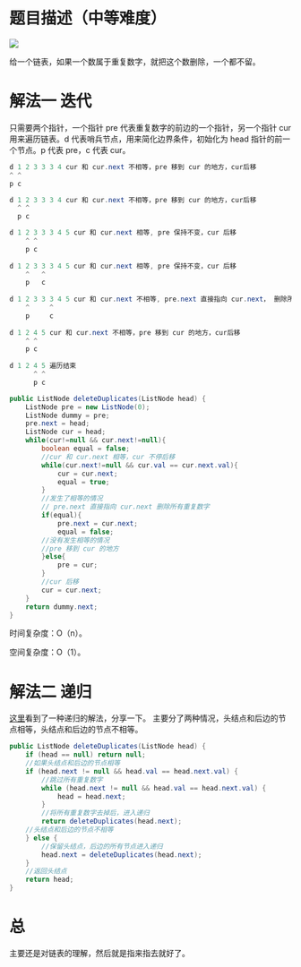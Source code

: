 # 题目描述（中等难度）

![](https://windliang.oss-cn-beijing.aliyuncs.com/82.jpg)

给一个链表，如果一个数属于重复数字，就把这个数删除，一个都不留。

# 解法一 迭代

只需要两个指针，一个指针 pre 代表重复数字的前边的一个指针，另一个指针 cur 用来遍历链表。d 代表哨兵节点，用来简化边界条件，初始化为 head 指针的前一个节点。p 代表 pre，c 代表 cur。

```java
d 1 2 3 3 3 4 cur 和 cur.next 不相等，pre 移到 cur 的地方，cur后移
^ ^ 
p c 

d 1 2 3 3 3 4 cur 和 cur.next 不相等，pre 移到 cur 的地方，cur后移
  ^ ^
  p c

d 1 2 3 3 3 4 5 cur 和 cur.next 相等, pre 保持不变，cur 后移
    ^ ^
    p c
    
d 1 2 3 3 3 4 5 cur 和 cur.next 相等, pre 保持不变，cur 后移
    ^   ^
    p   c
    
d 1 2 3 3 3 4 5 cur 和 cur.next 不相等, pre.next 直接指向 cur.next， 删除所有 3，cur 后移
    ^     ^
    p     c
    
d 1 2 4 5 cur 和 cur.next 不相等，pre 移到 cur 的地方，cur后移
    ^ ^
    p c
    
d 1 2 4 5 遍历结束
      ^ ^
      p c
```



```java
public ListNode deleteDuplicates(ListNode head) { 
    ListNode pre = new ListNode(0);
    ListNode dummy = pre;
    pre.next = head;
    ListNode cur = head;
    while(cur!=null && cur.next!=null){
        boolean equal = false;
        //cur 和 cur.next 相等，cur 不停后移
        while(cur.next!=null && cur.val == cur.next.val){ 
            cur = cur.next;
            equal = true; 
        }
        //发生了相等的情况
        // pre.next 直接指向 cur.next 删除所有重复数字
        if(equal){
            pre.next = cur.next; 
            equal = false;
        //没有发生相等的情况
        //pre 移到 cur 的地方
        }else{
            pre = cur;
        }
        //cur 后移
        cur = cur.next;
    }
    return dummy.next;
}
```

时间复杂度：O（n）。

空间复杂度：O（1）。

# 解法二 递归

[这里](<https://leetcode.com/problems/remove-duplicates-from-sorted-list-ii/discuss/28339/My-Recursive-Java-Solution>)看到了一种递归的解法，分享一下。 主要分了两种情况，头结点和后边的节点相等，头结点和后边的节点不相等。

```java
public ListNode deleteDuplicates(ListNode head) {
    if (head == null) return null;
	//如果头结点和后边的节点相等
    if (head.next != null && head.val == head.next.val) {
        //跳过所有重复数字
        while (head.next != null && head.val == head.next.val) {
            head = head.next;
        }
        //将所有重复数字去掉后，进入递归
        return deleteDuplicates(head.next);
    //头结点和后边的节点不相等
    } else {
        //保留头结点，后边的所有节点进入递归
        head.next = deleteDuplicates(head.next);
    }
    //返回头结点
    return head;
}
```

# 总

主要还是对链表的理解，然后就是指来指去就好了。